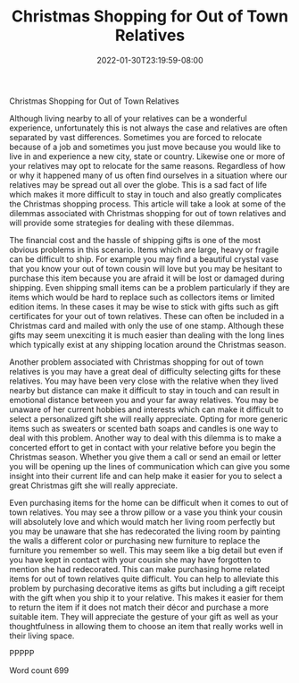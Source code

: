 ﻿---
title: "Christmas Shopping for Out of Town Relatives"
date: 2022-01-30T23:19:59-08:00
description: "Christmas Shopping Tips for Web Success"
featured_image: "/images/Christmas Shopping.jpg"
tags: ["Christmas Shopping"]
---

Christmas Shopping for Out of Town Relatives

Although living nearby to all of your relatives can be a wonderful experience, unfortunately this is not always the case and relatives are often separated by vast differences. Sometimes you are forced to relocate because of a job and sometimes you just move because you would like to live in and experience a new city, state or country. Likewise one or more of your relatives may opt to relocate for the same reasons. Regardless of how or why it happened many of us often find ourselves in a situation where our relatives may be spread out all over the globe. This is a sad fact of life which makes it more difficult to stay in touch and also greatly complicates the Christmas shopping process. This article will take a look at some of the dilemmas associated with Christmas shopping for out of town relatives and will provide some strategies for dealing with these dilemmas.

The financial cost and the hassle of shipping gifts is one of the most obvious problems in this scenario. Items which are large, heavy or fragile can be difficult to ship. For example you may find a beautiful crystal vase that you know your out of town cousin will love but you may be hesitant to purchase this item because you are afraid it will be lost or damaged during shipping. Even shipping small items can be a problem particularly if they are items which would be hard to replace such as collectors items or limited edition items. In these cases it may be wise to stick with gifts such as gift certificates for your out of town relatives. These can often be included in a Christmas card and mailed with only the use of one stamp. Although these gifts may seem unexciting it is much easier than dealing with the long lines which typically exist at any shipping location around the Christmas season. 

Another problem associated with Christmas shopping for out of town relatives is you may have a great deal of difficulty selecting gifts for these relatives. You may have been very close with the relative when they lived nearby but distance can make it difficult to stay in touch and can result in emotional distance between you and your far away relatives. You may be unaware of her current hobbies and interests which can make it difficult to select a personalized gift she will really appreciate. Opting for more generic items such as sweaters or scented bath soaps and candles is one way to deal with this problem. Another way to deal with this dilemma is to make a concerted effort to get in contact with your relative before you begin the Christmas season. Whether you give them a call or send an email or letter you will be opening up the lines of communication which can give you some insight into their current life and can help make it easier for you to select a great Christmas gift she will really appreciate. 

Even purchasing items for the home can be difficult when it comes to out of town relatives. You may see a throw pillow or a vase you think your cousin will absolutely love and which would match her living room perfectly but you may be unaware that she has redecorated the living room by painting the walls a different color or purchasing new furniture to replace the furniture you remember so well. This may seem like a big detail but even if you have kept in contact with your cousin she may have forgotten to mention she had redecorated. This can make purchasing home related items for out of town relatives quite difficult. You can help to alleviate this problem by purchasing decorative items as gifts but including a gift receipt with the gift when you ship it to your relative. This makes it easier for them to return the item if it does not match their décor and purchase a more suitable item. They will appreciate the gesture of your gift as well as your thoughtfulness in allowing them to choose an item that really works well in their living space. 

PPPPP

Word count 699

